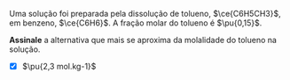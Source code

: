 Uma solução foi preparada pela dissolução de tolueno, $\ce{C6H5CH3}$, em benzeno, $\ce{C6H6}$. A fração molar do tolueno é $\pu{0,15}$.

**Assinale** a alternativa que mais se aproxima da molalidade do tolueno na solução.

- [x] $\pu{2,3 mol.kg-1}$

